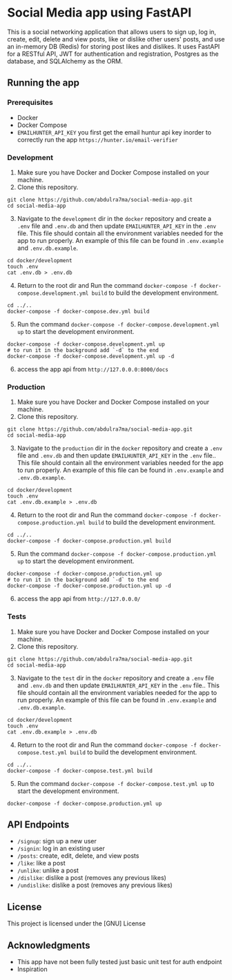 # Social Media app using FastAPI
This is a social networking application that allows users to sign up, log in, create, edit, delete and view posts, like or dislike other users' posts, and use an in-memory DB (Redis) for storing post likes and dislikes. It uses FastAPI for a RESTful API, JWT for authentication and registration, Postgres as the database, and SQLAlchemy as the ORM.

## Running the app
### Prerequisites
* Docker
* Docker Compose
* `EMAILHUNTER_API_KEY` you first get the email huntur api key inorder to correctly run the app `https://hunter.io/email-verifier`

### Development 
1. Make sure you have Docker and Docker Compose installed on your machine. 
2. Clone this repository. 
```shell
git clone https://github.com/abdulra7ma/social-media-app.git
cd social-media-app
```
3. Navigate to the `development` dir in the `docker` repository and create a `.env` file and `.env.db` and then update `EMAILHUNTER_API_KEY` in the `.env` file. This file should contain all the environment variables needed for the app to run properly. An example of this file can be found in `.env.example` and `.env.db.example`.
```shell
cd docker/development
touch .env
cat .env.db > .env.db
```
4. Return to the root dir and Run the command `docker-compose -f docker-compose.development.yml build` to build the development environment. 
```shell
cd ../..
docker-compose -f docker-compose.dev.yml build
```
5. Run the command `docker-compose -f docker-compose.development.yml up` to start the development environment.
```shell
docker-compose -f docker-compose.development.yml up
# to run it in the background add `-d` to the end 
docker-compose -f docker-compose.development.yml up -d
```
6. access the app api from ``http://127.0.0.0:8000/docs``

### Production 
1. Make sure you have Docker and Docker Compose installed on your machine. 
2. Clone this repository. 
```shell
git clone https://github.com/abdulra7ma/social-media-app.git
cd social-media-app
```
3. Navigate to the `production` dir in the `docker` repository and create a `.env` file and `.env.db` and then update `EMAILHUNTER_API_KEY` in the `.env` file.. This file should contain all the environment variables needed for the app to run properly. An example of this file can be found in `.env.example` and `.env.db.example`.
```shell
cd docker/development
touch .env
cat .env.db.example > .env.db
```
4. Return to the root dir and Run the command `docker-compose -f docker-compose.production.yml build` to build the development environment. 
```shell
cd ../..
docker-compose -f docker-compose.production.yml build
```
5. Run the command `docker-compose -f docker-compose.production.yml up` to start the development environment.
```shell
docker-compose -f docker-compose.production.yml up
# to run it in the background add `-d` to the end 
docker-compose -f docker-compose.production.yml up -d
```
6. access the app api from ``http://127.0.0.0/``


### Tests 
1. Make sure you have Docker and Docker Compose installed on your machine. 
2. Clone this repository. 
```shell
git clone https://github.com/abdulra7ma/social-media-app.git
cd social-media-app
```
3. Navigate to the `test` dir in the `docker` repository and create a `.env` file and `.env.db` and then update `EMAILHUNTER_API_KEY` in the `.env` file.. This file should contain all the environment variables needed for the app to run properly. An example of this file can be found in `.env.example` and `.env.db.example`.
```shell
cd docker/development
touch .env
cat .env.db.example > .env.db
```
4. Return to the root dir and Run the command `docker-compose -f docker-compose.test.yml build` to build the development environment. 
```shell
cd ../..
docker-compose -f docker-compose.test.yml build
```
5. Run the command `docker-compose -f docker-compose.test.yml up` to start the development environment.
```shell
docker-compose -f docker-compose.production.yml up
```

## API Endpoints
* `/signup`: sign up a new user 
* `/signin`: log in an existing user 
* `/posts`: create, edit, delete, and view posts 
* `/like`: like a post 
* `/unlike`: unlike a post 
* `/dislike`: dislike a post (removes any previous likes)
* `/undislike`: dislike a post (removes any previous likes)


## License
This project is licensed under the [GNU] License 

## Acknowledgments
* This app have not been fully tested just basic unit test for auth endpoint
* Inspiration
